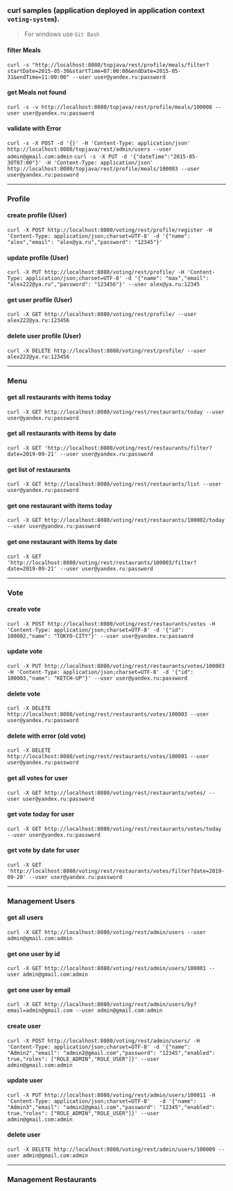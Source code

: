 ### curl samples (application deployed in application context `voting-system`).
> For windows use `Git Bash`

#### filter Meals
`curl -s "http://localhost:8080/topjava/rest/profile/meals/filter?startDate=2015-05-30&startTime=07:00:00&endDate=2015-05-31&endTime=11:00:00" --user user@yandex.ru:password`

#### get Meals not found
`curl -s -v http://localhost:8080/topjava/rest/profile/meals/100008 --user user@yandex.ru:password`


#### validate with Error
`curl -s -X POST -d '{}' -H 'Content-Type: application/json' http://localhost:8080/topjava/rest/admin/users --user admin@gmail.com:admin`
`curl -s -X PUT -d '{"dateTime":"2015-05-30T07:00"}' -H 'Content-Type: application/json' http://localhost:8080/topjava/rest/profile/meals/100003 --user user@yandex.ru:password`

-------------------
### Profile

#### create profile (User)
`curl -X POST http://localhost:8080/voting/rest/profile/register -H 'Content-Type: application/json;charset=UTF-8' -d '{"name": "alex","email": "alex@ya.ru","password": "12345"}'`

#### update profile (User)
`curl -X PUT http://localhost:8080/voting/rest/profile/ -H 'Content-Type: application/json;charset=UTF-8' -d '{"name": "max","email": "alex222@ya.ru","password": "123456"}' --user alex@ya.ru:12345`

#### get user profile (User)
`curl -X GET http://localhost:8080/voting/rest/profile/ --user alex222@ya.ru:123456`

#### delete user profile (User)
`curl -X DELETE http://localhost:8080/voting/rest/profile/ --user alex222@ya.ru:123456`

------------------
### Menu

#### get all restaurants with items today
`curl -X GET http://localhost:8080/voting/rest/restaurants/today --user user@yandex.ru:password`

#### get all restaurants with items by date
`curl -X GET 'http://localhost:8080/voting/rest/restaurants/filter?date=2019-09-21' --user user@yandex.ru:password`

#### get list of restaurants
`curl -X GET http://localhost:8080/voting/rest/restaurants/list --user user@yandex.ru:password`

#### get one restaurant with items today
`curl -X GET http://localhost:8080/voting/rest/restaurants/100002/today --user user@yandex.ru:password`

#### get one restaurant with items by date
`curl -X GET 'http://localhost:8080/voting/rest/restaurants/100003/filter?date=2019-09-21' --user user@yandex.ru:password`

----------------

### Vote

#### create vote
`curl -X POST http://localhost:8080/voting/rest/restaurants/votes -H 'Content-Type: application/json;charset=UTF-8' -d '{"id": 100002,"name": "TOKYO-CITY"}' --user user@yandex.ru:password`

#### update vote
`curl -X PUT http://localhost:8080/voting/rest/restaurants/votes/100003 -H 'Content-Type: application/json;charset=UTF-8' -d '{"id": 100003,"name": "KETCH-UP"}' --user user@yandex.ru:password`

#### delete vote
`curl -X DELETE http://localhost:8080/voting/rest/restaurants/votes/100003 --user user@yandex.ru:password`

#### delete with error (old vote)
`curl -X DELETE http://localhost:8080/voting/rest/restaurants/votes/100001 --user user@yandex.ru:password`

#### get all votes for user
`curl -X GET http://localhost:8080/voting/rest/restaurants/votes/ --user user@yandex.ru:password`

#### get vote today for user
`curl -X GET http://localhost:8080/voting/rest/restaurants/votes/today --user user@yandex.ru:password`

#### get vote by date for user
`curl -X GET 'http://localhost:8080/voting/rest/restaurants/votes/filter?date=2019-09-20' --user user@yandex.ru:password`

-----------------------

### Management Users

#### get all users
`curl -X GET http://localhost:8080/voting/rest/admin/users --user admin@gmail.com:admin`

#### get one user by id
`curl -X GET http://localhost:8080/voting/rest/admin/users/100001 --user admin@gmail.com:admin`

#### get one user by email
`curl -X GET http://localhost:8080/voting/rest/admin/users/by?email=admin@gmail.com --user admin@gmail.com:admin`

#### create user
`curl -X POST http://localhost:8080/voting/rest/admin/users/ -H 'Content-Type: application/json;charset=UTF-8' -d '{"name": "Admin2","email": "admin2@gmail.com","password": "12345","enabled": true,"roles": ["ROLE_ADMIN","ROLE_USER"]}' --user admin@gmail.com:admin`

#### update user
`curl -X PUT http://localhost:8080/voting/rest/admin/users/100011 -H 'Content-Type: application/json;charset=UTF-8'   -d '{"name": "Admin3","email": "admin2@gmail.com","password": "12345","enabled": true,"roles": ["ROLE_ADMIN","ROLE_USER"]}' --user admin@gmail.com:admin`

#### delete user
`curl -X DELETE http://localhost:8080/voting/rest/admin/users/100009 --user admin@gmail.com:admin`

---------------------

### Management Restaurants

